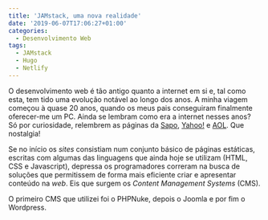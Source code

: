 ```yaml
---
title: 'JAMstack, uma nova realidade'
date: '2019-06-07T17:06:27+01:00'
categories:
  - Desenvolvimento Web
tags:
  - JAMstack
  - Hugo
  - Netlify
---
```

O desenvolvimento web é tão antigo quanto a internet em si e, tal como esta, tem tido uma evolução notável ao longo dos anos. A minha viagem começou à quase 20 anos, quando os meus pais conseguiram finalmente oferecer-me um PC. Ainda se lembram como era a internet nesses anos? Só por curiosidade, relembrem as páginas da [Sapo](https://web.archive.org/web/20000520052944/http://www.sapo.pt/), [Yahoo!](https://web.archive.org/web/20000711065742/http://www.yahoo.com/) e [AOL](https://web.archive.org/web/20000512225759/http://www.aol.com/). Que nostalgia!

Se no início os _sites_ consistiam num conjunto básico de páginas estáticas, escritas com algumas das linguagens que ainda hoje se utilizam (HTML, CSS e Javascript), depressa os programadores correram na busca de soluções que permitissem de forma mais eficiente criar e apresentar conteúdo na _web_. Eis que surgem os _Content Management Systems_ (CMS).

O primeiro CMS que utilizei foi o PHPNuke, depois o Joomla e por fim o Wordpress. 
